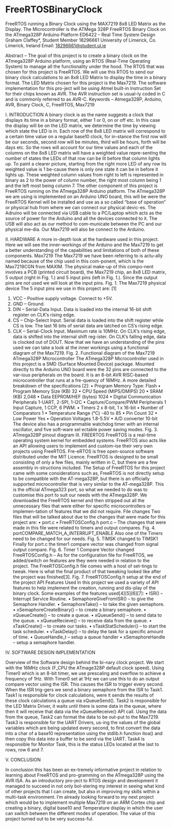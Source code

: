 # FreeRTOSBinaryClock
FreeRTOS running a Binary Clock using the MAX7219 8x8 LED Matrix as the Display. The Microcontroller is the ATMega 328P
FreeRTOS Binary Clock on the ATmega328P Arduino Platform
ED6422 – Real Time System Design 
Graham Claffey*, Student Member
18296661
University of Limerick, Co. Limerick, Ireland
Email: 18296661@student.ul.ie
 
 
 
Abstract – The goal of this project is to create a binary clock on the ATmega328P Arduino platform, using an RTOS (Real-Time Operating System) to manage all the functionality under the hood. The RTOS that was chosen for this project is FreeRTOS. We will use this RTOS to send our binary clock calculations to an 8x8 LED Matrix to display the time in a binary format. The LED Matrix chosen for this project is the Max7219. The software implementation for this pro-ject will be using Atmel built-in Instruction Set for their chips known as AVR. The AVR instruction set is usual-ly coded in C and is commonly referred to as AVR-C.
Keywords – Atmega328P, Arduino, AVR, Binary Clock, C, FreeRTOS, Max7219   

I.	INTRODUCTION
A binary clock is as the name suggests a clock that displays its time in a binary format, either 1 or 0, on or off etc. In this case the display will be on the LED matrix, we determine the time by viewing which state the LED is in. Each row of the 8x8 LED matrix will correspond to a certain time value on a regular base10 clock, for in-stance the first row will be our seconds, second row will be minutes, third will be hours, forth will be days etc. So the rows will account for our time values and each of the columns on the 8x8 LED matrix will have a weighted value repre-senting the number of states the LEDs of that row can be lit before that column lights up. To paint a clearer picture, starting from the right more LED of any row its weighted value is 1 be-cause there is only one state it can be in before it lights up. These weighted column values from right to left is represented in binary as 2 to the power of column number, the right most column being 1 and the left most being column 7.
The other component of this project is FreeRTOS running on the ATmega328P Arduino platform. The ATmega328P we are using is implemented on an Arduino UNO board, this will be were the FreeRTOS Kernel will be installed and use as a so called “base of operation” or physical hub from where we can connect our physical devic-es. The Adruino will be connected via USB cable to a PC/Laptop which acts as the source of power for the Arduino and all the devices connected to it. The USB will also act as our method to com-municate between the PC and our physical me-dia. Our Max7219 will also be connect to the Arduino. 

II.	HARDWARE 
A more in-depth look at the hardware used in this project. Here we will see the inner-workings of the Arduino and the Max7219 to get a better understanding of the capabilities and limitations of both of these components. 
Max7219
The Max7219 we have been referring to is actu-ally named because of the chip used in this com-ponent, which is the Max7219CGN from MAXIM. The physical make-up of this compo-nent involves a PCB (printed circuit board), the Max7219 chip, an 8x8 LED matrix, 5 output (right in Fig. 1.) and 5 input pins (left in Fig. 1.).
Since the output pins are not used we will look at the input pins.
Fig. 1.	The Max7219 physical device
The 5 input pins we use in this project are: [1] 
1.	VCC – Positive supply voltage. Connect to +5V.
2.	GND – Ground.
3.	DIN – Serial-Data Input. Data is loaded into the internal 16-bit shift register on CLK’s rising edge.
4.	CS – Chip-Select Input. Serial data is loaded into the shift register while CS is low. The last 16 bits of serial data are latched on CS’s rising edge.
5.	CLK – Serial-Clock Input. Maximum rate is 10MHz. On CLK’s rising edge, data is shifted into the internal shift reg-ister. On CLK’s falling edge, data is clocked out of DOUT.
Now that we have an understanding of the pins used we can take a look at the inner workings using a functional diagram of the Max7219.
Fig. 2.	Functional diagram of the Max7219
ATmega328P Microcontroller
The ATmega328P Microcontroller used in this project is a SMD (Surface Mounted Device) package. Mounted directly to the Arduino UNO board were the 32 pins are connected to the var-ious peripherals on the board. It is an 8-bit AVR RISC-based microcontroller that runs at a fre-quency of 16MHz. A more detailed breakdown of the specifications [2]:
•	Program Memory Type:		Flash
•	Program Memory Size (KB)	32
•	CPU Speed (MIPS/DMIPS)	20
•	SRAM (KB)			2,048
•	Data EEPROM/HEF (bytes)	1024
•	Digital Communication Peripherals        1-UART, 2-SPI, 1-I2C
•	Capture/Compare/PWM Peripherals           1 Input Capture, 1 CCP, 6 PWM.
•	Timers 		        2 x 8-bit, 1 x 16-bit
•	Number of Comparators		1
•	Temperature Range (°C)	           -40 to 85
•	Pin Count			32
•	Low Power			Yes
•	Operation Voltages	           1.8-5.5V
•	A/D converter			10-bit
The device also has a programmable watchdog timer with an internal oscillator, and five soft-ware sel  ectable power saving modes. 
Fig. 3.	ATmega328P pinout diagram
III.	FREERTOS
FreeRTOS is a real-time operating system kernel for embedded systems. FreeRTOS also acts like an API allowing users to implement and custom-ise their very own projects using FreeRTOS. Fre-eRTOS is free open-source software distributed under the MIT Licence. FreeRTOS is designed to be small consisting of only a few files, mainly written in C, but there are a few assembly in-structions included.
The Setup of FreeRTOS for this project came with some considerations such as, FreeRTOS is not directly setup to be compatible with the AT-mega328P, but there is an officially supported microcontroller that is very similar to the AT-mega328P. This is the official ATmega323 port, so what we needed to do was to customise this port to suit our needs with the ATmega328P. We downloaded the FreeRTOS kernel and then stripped out all the unnecessary files that were either for specific microcontrollers or implemen-tation of features that we did not require. 
File changes
Two files that will be talked about due to the changes that were made for this project are:
•	port.c
•	FreeRTOSConfig.h
port.c – The changes that were made in this file were related to timers and output compares.
Fig. 4.	portCOMPARE_MATCH_A_INTERRUPT_ENABLE
Also one of the Timers need to be changed for our needs.
Fig. 5. TIMSK changed to TIMSK1 
Finally for port.c the timer1 compare vector was changed from signal output compare.
Fig. 6. Timer 1 Compare Vector changed
FreeRTOSConfig.h – As for the configuration file for FreeRTOS, we added/switch on features are they were needed in relation to the project. The FreeRTOSConfig.h file comes with a host of set-tings to tweak. Here is what the final product of that tweaking looked like after the project was finished[3].
Fig. 7. FreeRTOSConfig.h setup at the end of the project
API Features Used
In this project we used a variety of API features to help implement the creation, running and dis-play of the binary clock. Some examples of the features used[4][5][6][7]:
•	ISR() – Interrupt Service Routine.
•	SemaphoreGiveFromISR() – to give the Semaphore Handler.
•	SemaphoreTake() – to take the given semaphore.
•	xSemaphoreCreateBinary() – to create a binary semaphore.
•	xQueueCreate() – to create a queue.
•	xQueueSend() – to send data to the queue.
•	xQueueRecieve() – to receive data from the queue.
•	xTaskCreate() – to create our tasks.
•	vTaskStatScheduler() – to start the task scheduler.
•	vTaskDelay() – to delay the task for a specific amount of time.
•	QueueHandle_t – setup a queue handler
•	xSemaphoreHandle – setup a semaphore handler.

IV.	SOFTWARE DESIGN IMPLEMENTATION

Overview of the Software design behind the bi-nary clock project. 
We start with the 16MHz clock (F_CPU the ATmage328P default clock speed). Using Timer0 which is an 8-bit timer, we use prescaling and overflow to achieve a frequency of 1Hz. With Timer0 set at 1Hz we can use this to do an output compare vector using the ISR. This causes the ISR to trigger every second. When the ISR trig-gers we send a binary semaphore from the ISR to Task1.
Task1 is responsible for clock calculations, were it sends the results of these clock calculations a queue via xQueueSend().
Task2 is responsible for the LED Matrix Driver, it waits until there is some data in the queue, where then it will receive that data via the xQueueReceive() API call. Using the data from the queue, Task2 can format the data to be out-put to the Max7219.
Task3 is responsible for the UART Drivers, us-ing the values of the global variables which are being updated every second, to first convert the data into a char of a base10 representation using the stdlib.h function itoa() and then copy this data into a buffer to be send via the UART.
Task4 is responsible for Monitor Task, this is the status LEDs located at the last to rows, row 6 and 7. 


V.	CONCLUSION

In conclusion this has been an ex-tremely informative project in relation to learning about FreeRTOS and pro-gramming on the ATmega328P using the AVR ISA. As an introductory pro-ject to RTOS design and development it managed to succeed in not only bol-stering my interest in seeing what kind of other projects that I can create, but also in improving my skills within a multi-task environment. I’m already looking forward to my next project which would be to implement multiple Max7219 on an ARM Cortex chip and creating a binary, digital base10 and Temperature display in which the user can switch between the different modes of operation. The value of this project turned out to be very success-ful.  
